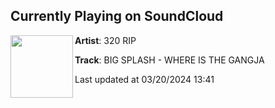 ## Currently Playing on SoundCloud

[<img align="left" width="100" src="https://i1.sndcdn.com/artworks-t3ryF6DAe8y1vD8v-5BHhfg-t500x500.jpg">](https://soundcloud.com/320rip/big-splash-where-is-the-gangja?in=320rip/sets/320-rip-vol-ten)

**Artist**: 320 RIP 

**Track**: BIG SPLASH - WHERE IS THE GANGJA

Last updated at 03/20/2024 13:41
